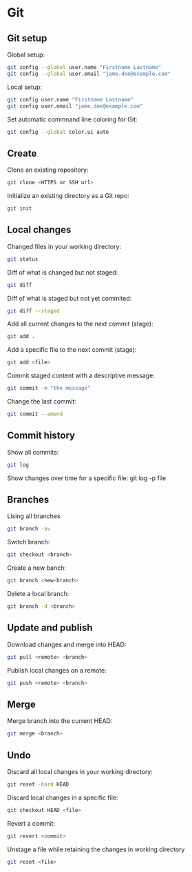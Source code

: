 # Git

## Git setup

Global setup:

```bash
git config --global user.name "Firstname Lastname"
git config --global user.email "jame.doe@example.com"
```

Local setup:

```bash
git config user.name "Firstname Lastname"
git config user.email "jame.doe@example.com"
```

Set automatic commnand line coloring for Git:
```bash
git config --global color.ui auto
```

## Create

Clone an existing repository:

```bash
git clone <HTTPS or SSH url>
```

Initialize an existing directory as a Git repo:

```bash
git init
```

## Local changes

Changed files in your working directory:
```bash
git status
```

Diff of what is changed but not staged:
```bash
git diff
```

Diff of what is staged but not yet commited:
```bash
git diff --staged
```

Add all current changes to the next commit (stage):
```bash
git add .
```

Add a specific file to the next commit (stage):
```bash
git add <file>
```

Commit staged content with a descriptive message:
```bash
git commit -m "the message"
```

Change the last commit:
```bash
git commit --amend
```

## Commit history

Show all commits:
```bash
git log
```

Show changes over time for a specific file:
git log -p file

## Branches
Lising all branches
```bash
git branch -av
```

Switch branch:
```bash
git checkout <branch>
```

Create a new banch:
```bash
git branch <new-branch>
```

Delete a local branch:
```bash
git branch -d <branch>
```

## Update and publish

Download changes and merge into HEAD:
```bash
git pull <remote> <branch>
```
Publish local changes on a remote:
```bash
git push <remote> <branch>
```

## Merge

Merge branch into the current HEAD:
```bash
git merge <branch>
```

## Undo
Discard all local changes in your working directory:
```bash
git reset -hard HEAD
```

Discard local changes in a specific file:
```bash
git checkout HEAD <file>
```

Revert a commit:
```bash
git revert <commit>
```
Unstage a file while retaining the changes in working directory
```bash
git reset <file>
```
